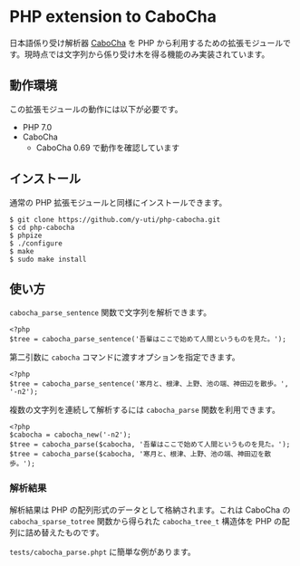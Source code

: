 # PHP extension to CaboCha

日本語係り受け解析器 [CaboCha](https://taku910.github.io/cabocha/) を PHP から利用するための拡張モジュールです。現時点では文字列から係り受け木を得る機能のみ実装されています。

## 動作環境

この拡張モジュールの動作には以下が必要です。
- PHP 7.0
- CaboCha
    - CaboCha 0.69 で動作を確認しています

## インストール

通常の PHP 拡張モジュールと同様にインストールできます。
```
$ git clone https://github.com/y-uti/php-cabocha.git
$ cd php-cabocha
$ phpize
$ ./configure
$ make
$ sudo make install
```

## 使い方

`cabocha_parse_sentence` 関数で文字列を解析できます。
```
<?php
$tree = cabocha_parse_sentence('吾輩はここで始めて人間というものを見た。');
```

第二引数に `cabocha` コマンドに渡すオプションを指定できます。
```
<?php
$tree = cabocha_parse_sentence('寒月と、根津、上野、池の端、神田辺を散歩。', '-n2');
```

複数の文字列を連続して解析するには `cabocha_parse` 関数を利用できます。
```
<?php
$cabocha = cabocha_new('-n2');
$tree = cabocha_parse($cabocha, '吾輩はここで始めて人間というものを見た。');
$tree = cabocha_parse($cabocha, '寒月と、根津、上野、池の端、神田辺を散歩。');
```

### 解析結果

解析結果は PHP の配列形式のデータとして格納されます。これは CaboCha の `cabocha_sparse_totree` 関数から得られた `cabocha_tree_t` 構造体を PHP の配列に詰め替えたものです。

`tests/cabocha_parse.phpt` に簡単な例があります。
